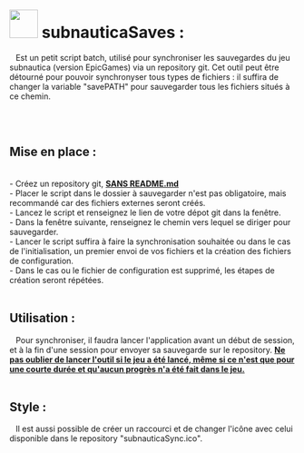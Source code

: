 # <h1><img src="subnauticaSync.ico" style="width: 50px;">  subnauticaSaves : </h1> &ensp; Est un petit script batch, utilisé pour synchroniser les sauvegardes du jeu subnautica (version EpicGames) via un repository git. Cet outil peut être détourné pour pouvoir synchronyser tous types de fichiers : il suffira de changer la variable "savePATH" pour sauvegarder tous les fichiers situés à ce chemin.
<br><br>

<h2>Mise en place : </h2> &ensp; 
<br>- Créez un repository git, <b><ins>SANS README.md</ins></b>
<br>- Placer le script dans le dossier à sauvegarder n'est pas obligatoire, mais recommandé car des fichiers externes seront créés.
<br>- Lancez le script et renseignez le lien de votre dépot git dans la fenêtre.
<br>- Dans la fenêtre suivante, renseignez le chemin vers lequel se diriger pour sauvegarder. 
<br>- Lancer le script suffira à faire la synchronisation souhaitée ou dans le cas de l'initialisation, un premier envoi de vos fichiers et la création des fichiers de configuration.
<br>- Dans le cas ou le fichier de configuration est supprimé, les étapes de création seront répétées.
<br><br>

<h2>Utilisation : </h2> &ensp; Pour synchroniser, il faudra lancer l'application avant un début de session, et à la fin d'une session pour envoyer sa sauvegarde sur le repository. <b><ins>Ne pas oublier de lancer l'outil si le jeu a été lancé, même si ce n'est que pour une courte durée et qu'aucun progrès n'a été fait dans le jeu.</ins></b>
<br><br>

<h2>Style : </h2> &ensp; Il est aussi possible de créer un raccourci et de changer l'icône avec celui disponible dans le repository "subnauticaSync.ico".
